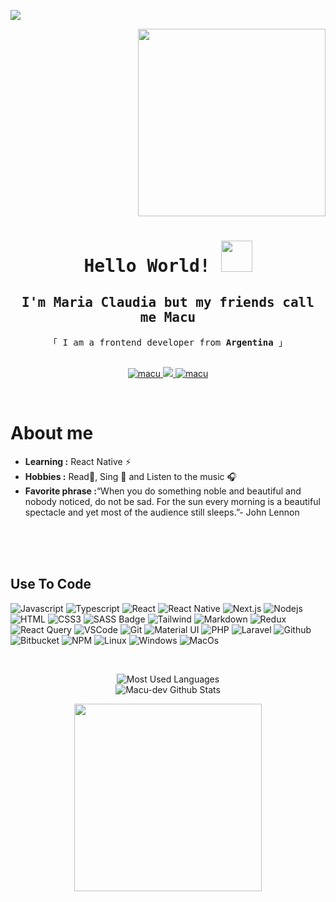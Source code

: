 ![](https://komarev.com/ghpvc/?username=macu-dev&color=blueviolet)

<p align="right">
  <img width="300" height="300" src="https://media1.tenor.com/images/a5dda5f48b69bf95471ffd02f0d7edba/tenor.gif">
</p>
<h1 align="center">
        <samp> Hello World! <img src = "https://raw.githubusercontent.com/rahulbanerjee26/githubProfileReadmeGenerator/main/gifs/wave.gif" width = 50px height='50px'></samp>   
</h3>
<h2 align="center">
        <samp> I'm  Maria Claudia 
        but my friends call me <b>Macu</b></samp>   
</h3>
<p align="center"> 
  <samp>
    「 I am a frontend developer from <b>Argentina</b> 」
    <br>
    <br>
  </samp>
</p>

<p align="center">
 <a href="https://www.linkedin.com/in/maría-claudia-pérez-escalante-501a62144" target="_blank">
  <img src="https://img.shields.io/badge/LinkedIn-0077B5?style=for-the-badge&logo=linkedin&logoColor=white" alt="macu"/>
 </a>
 <a href="https://twitter.com/https://twitter.com/Magenta_Oreo" target="_blank">
  <img src="https://img.shields.io/badge/Twitter-1DA1F2?style=for-the-badge&logo=twitter&logoColor=white" />
 </a>
 <a href="https://www.instagram.com/macu.21/" target="_blank">
  <img src="https://img.shields.io/badge/Instagram-fe4164?style=for-the-badge&logo=instagram&logoColor=white" alt="macu" />
 </a> 
</p>
<br />

 # About me
-  **Learning :** React Native :zap:
-  **Hobbies :** Read📕, Sing :microphone: and Listen to the music :headphones:
-  **Favorite phrase :**“When you do something noble and beautiful and nobody noticed, do not be sad. For the sun every morning is a beautiful spectacle and yet most       of the audience still sleeps.”- John Lennon

<br/>
<br/>
<br/>

## Use To Code

![Javascript](https://img.shields.io/badge/Javascript-F0DB4F?style=for-the-badge&labelColor=black&logo=javascript&logoColor=F0DB4F)
![Typescript](https://img.shields.io/badge/Typescript-007acc?style=for-the-badge&labelColor=black&logo=typescript&logoColor=007acc)
![React](https://img.shields.io/badge/-React-61DBFB?style=for-the-badge&labelColor=black&logo=react&logoColor=61DBFB)
![React Native](https://img.shields.io/badge/React_Native-20232A?style=for-the-badge&logo=react&logoColor=61DAFB)
![Next.js](https://img.shields.io/badge/next.js-000000?style=for-the-badge&logo=nextdotjs&logoColor=white)
![Nodejs](https://img.shields.io/badge/Nodejs-3C873A?style=for-the-badge&labelColor=black&logo=node.js&logoColor=3C873A)
![HTML](https://img.shields.io/badge/HTML5-E34F26?style=for-the-badge&logo=html5&logoColor=white)
![CSS3](https://img.shields.io/badge/CSS3-1572B6?style=for-the-badge&logo=css3&logoColor=white)
![SASS Badge](https://img.shields.io/badge/Sass-CC6699?style=for-the-badge&logo=sass&logoColor=white)
![Tailwind](https://img.shields.io/badge/Tailwind_CSS-092749?style=for-the-badge&logo=tailwindcss&logoColor=06B6D4&labelColor=000000)
![Markdown](https://img.shields.io/badge/Markdown-000000?style=for-the-badge&logo=markdown&logoColor=white)
![Redux](https://img.shields.io/badge/Redux-593D88?style=for-the-badge&logo=redux&logoColor=white)
![React Query](https://img.shields.io/badge/-React_Query-FF4154?style=for-the-badge&logo=react%20query&logoColor=white)
![VSCode](https://img.shields.io/badge/Visual_Studio-0078d7?style=for-the-badge&logo=visual%20studio&logoColor=white)
![Git](https://img.shields.io/badge/Git-F05032?style=for-the-badge&logo=git&logoColor=white)
![Material UI](https://img.shields.io/badge/-MATERIAL%20UI-007FFF?style=for-the-badge&logo=mui&logoColor=white)
![PHP](https://img.shields.io/badge/-PHP-4F5B93?style=for-the-badge&logo=php&logoColor=white)
![Laravel](https://img.shields.io/badge/-LARAVEL-f9322c?style=for-the-badge&logo=laravel&logoColor=white)
![Github](https://img.shields.io/badge/-GITHUB-181717?style=for-the-badge&logo=github&logoColor=white)
![Bitbucket](https://img.shields.io/badge/-BITBUCKET-0052CC?style=for-the-badge&logo=bitbucket&logoColor=white)
![NPM](https://img.shields.io/badge/-NPM-CB3837?style=for-the-badge&logo=npmt&logoColor=white)
![Linux](https://img.shields.io/badge/-LINUX-FCC624?style=for-the-badge&logo=linuxt&logoColor=white)
![Windows](https://img.shields.io/badge/-WINDOWS-0078D6?style=for-the-badge&logo=windows&logoColor=white)
![MacOs](https://img.shields.io/badge/-MACOS-000000?style=for-the-badge&logo=macOs&logoColor=white)

<br/>

<p align="center">
   <img alt="Most Used Languages"src="https://github-readme-stats.vercel.app/api/top-langs/?username=macu-dev&langs_count=8&layout=compact&show_icons=true_color=fff&icon_color=79ff97&text_color=9f9f9f&bg_color=151515">
  <br>
  <img alt="Macu-dev Github Stats" src="https://github-readme-stats.vercel.app/api?username=macu-dev&show_icons=true&theme=dark">
</p>

<p align="center">
  <img width="300" height="300" src="https://i.pinimg.com/originals/21/f0/92/21f0929a92ebe840eb932af199fb3260.gif">
</p>


